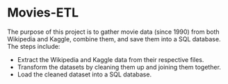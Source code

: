 # Movies-ETL

The purpose of this project is to gather movie data (since 1990) from both Wikipedia and Kaggle, combine them, and save them into a SQL database.  The steps include:
-  Extract the Wikipedia and Kaggle data from their respective files.
-  Transform the datasets by cleaning them up and joining them together.
-  Load the cleaned dataset into a SQL database.

